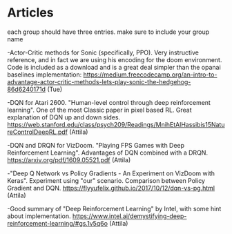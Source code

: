 # Articles
each group should have three entries. make sure to include your group name

  -Actor-Critic methods for Sonic (specifically, PPO). Very instructive reference, and in fact we are using his encoding for the doom environment. Code is included as a download and is a great deal simpler than the opanai baselines implementation: https://medium.freecodecamp.org/an-intro-to-advantage-actor-critic-methods-lets-play-sonic-the-hedgehog-86d6240171d (Tue)
  
  -DQN for Atari 2600. "Human-level control through deep reinforcement learning". One of the most Classic paper in pixel based RL. Great explanation of DQN up and down sides. https://web.stanford.edu/class/psych209/Readings/MnihEtAlHassibis15NatureControlDeepRL.pdf (Attila)
  
  -DQN and DRQN for VizDoom. "Playing FPS Games with Deep Reinforcement Learning". Advantages of DQN combined with a DRQN.  https://arxiv.org/pdf/1609.05521.pdf (Attila)
  
  -"Deep Q Network vs Policy Gradients - An Experiment on VizDoom with Keras". Experiment using "our" scenario. Comparison between Policy Gradient and DQN. https://flyyufelix.github.io/2017/10/12/dqn-vs-pg.html (Attila)
  
  -Good summary of "Deep Reinforcement Learning" by Intel, with some hint about implementation. https://www.intel.ai/demystifying-deep-reinforcement-learning/#gs.1v5q6o (Attila)
